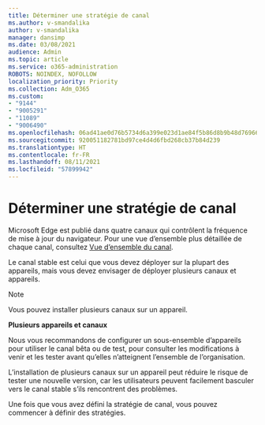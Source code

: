 ```yaml
---
title: Déterminer une stratégie de canal
ms.author: v-smandalika
author: v-smandalika
manager: dansimp
ms.date: 03/08/2021
audience: Admin
ms.topic: article
ms.service: o365-administration
ROBOTS: NOINDEX, NOFOLLOW
localization_priority: Priority
ms.collection: Adm_O365
ms.custom:
- "9144"
- "9005291"
- "11089"
- "9006490"
ms.openlocfilehash: 06ad41ae0d76b5734d6a399e023d1ae84f5b86d8b9b48d7696619dbf22d88618
ms.sourcegitcommit: 920051182781bd97ce4d4d6fbd268cb37b84d239
ms.translationtype: HT
ms.contentlocale: fr-FR
ms.lasthandoff: 08/11/2021
ms.locfileid: "57899942"
---
```

# <a name="determine-channel-strategy"></a>Déterminer une stratégie de canal

Microsoft Edge est publié dans quatre canaux qui contrôlent la fréquence de mise à jour du navigateur. Pour une vue d’ensemble plus détaillée de chaque canal, consultez [Vue d’ensemble du canal](https://docs.microsoft.com/DeployEdge/microsoft-edge-channels#channel-overview).

Le canal stable est celui que vous devez déployer sur la plupart des appareils, mais vous devez envisager de déployer plusieurs canaux et appareils.

> [!NOTE]
> Vous pouvez installer plusieurs canaux sur un appareil.

**Plusieurs appareils et canaux**

Nous vous recommandons de configurer un sous-ensemble d’appareils pour utiliser le canal bêta ou de test, pour consulter les modifications à venir et les tester avant qu’elles n’atteignent l’ensemble de l’organisation.

L’installation de plusieurs canaux sur un appareil peut réduire le risque de tester une nouvelle version, car les utilisateurs peuvent facilement basculer vers le canal stable s’ils rencontrent des problèmes.

Une fois que vous avez défini la stratégie de canal, vous pouvez commencer à définir des stratégies.

